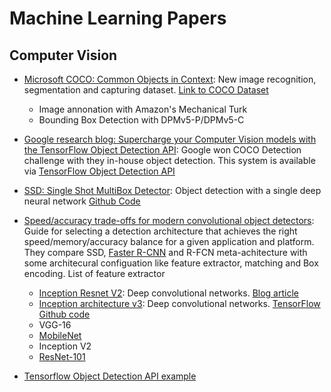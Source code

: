 # Machine Learning Papers

## Computer Vision

* [Microsoft COCO: Common Objects in Context](https://arxiv.org/pdf/1405.0312.pdf): New image recognition, segmentation and capturing dataset. [Link to COCO Dataset](http://mscoco.org/home/)
  * Image annonation with Amazon's Mechanical Turk
  * Bounding Box Detection with DPMv5-P/DPMv5-C
* [Google research blog: Supercharge your Computer Vision models with the TensorFlow Object Detection API](https://research.googleblog.com/2017/06/supercharge-your-computer-vision-models.html): Google won COCO Detection challenge with they in-house object detection. This system is available via [TensorFlow Object Detection API](https://github.com/tensorflow/models/tree/master/object_detection)
* [SSD: Single Shot MultiBox Detector](https://arxiv.org/pdf/1512.02325.pdf): Object detection with a single deep neural network [Github Code](https://github.com/weiliu89/caffe/tree/ssd)
* [Speed/accuracy trade-offs for modern convolutional object detectors](https://arxiv.org/pdf/1611.10012.pdf): Guide for selecting a detection architecture that achieves the right speed/memory/accuracy balance for a given application and platform. They compare SSD, [Faster R-CNN](https://arxiv.org/abs/1506.01497) and R-FCN meta-achitecture with some architecural configuation like feature extractor, matching and Box encoding.
List of feature extractor
  * [Inception Resnet V2](https://arxiv.org/pdf/1602.07261.pdf): Deep convolutional networks. [Blog article](https://research.googleblog.com/2016/08/improving-inception-and-image.html)
  * [Inception architecture v3](https://arxiv.org/pdf/1512.00567.pdf): Deep convolutional networks. [TensorFlow Github code](https://github.com/tensorflow/models/blob/master/slim/nets/inception_v3.py)
  * VGG-16
  * [MobileNet](https://arxiv.org/pdf/1704.04861.pdf)
  * Inception V2
  * [ResNet-101](https://arxiv.org/pdf/1512.03385.pdf)

* [Tensorflow Object Detection API example](https://cloud.google.com/blog/big-data/2017/06/training-an-object-detector-using-cloud-machine-learning-engine)
